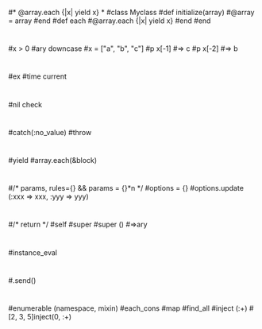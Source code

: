 #* @array.each {|x| yield x} *
#class Myclass
#def initialize(array)
#@array = array
#end
#def each
#@array.each {|x| yield x}
#end
#end
#
#x > 0 
#ary downcase
#x = ["a", "b", "c"]
#p x[-1] #=> c
#p x[-2] #=> b
#
#ex
#time current
#
#nil check
#
#
#catch(:no_value)
#throw
#
#yield
#array.each(&block)
#
#/* params, rules={} && params = {}*n */
#options = {}
#options.update (:xxx => xxx, :yyy => yyy)
#
#/* return */
#self
#super
#super () #=>ary
#
#instance_eval
#
#.send()
#
#enumerable (namespace, mixin)
#each_cons
#map
#find_all
#inject (:+)     #[2, 3, 5]inject(0, :+)
#
